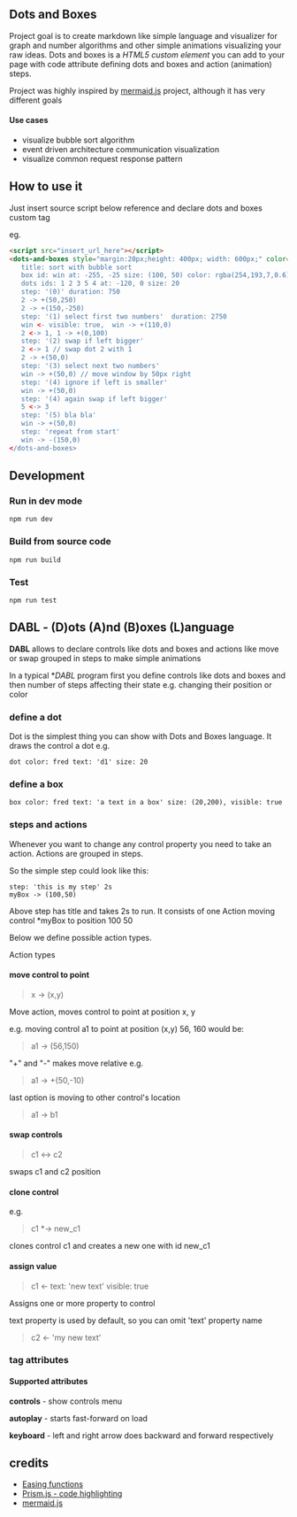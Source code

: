 ## Dots and Boxes

Project goal is to create markdown like simple language and visualizer for graph and number algorithms 
and other simple animations visualizing your raw ideas. Dots and boxes is a *HTML5 custom element* you can add to your page with code 
attribute defining dots and boxes and action (animation) steps.

Project was highly inspired by [mermaid.js](https://mermaid.js.org/) project, although it has very different goals

#### Use cases
- visualize bubble sort algorithm
- event driven architecture communication visualization
- visualize common request response pattern 

## How to use it

Just insert source script below reference and declare dots and boxes custom tag 

eg.

```html
<script src="insert_url_here"></script>
<dots-and-boxes style="margin:20px;height: 400px; width: 600px;" color="white" code="
   title: sort with bubble sort
   box id: win at: -255, -25 size: (100, 50) color: rgba(254,193,7,0.6) visible: false
   dots ids: 1 2 3 5 4 at: -120, 0 size: 20
   step: '(0)' duration: 750
   2 -> +(50,250)
   2 -> +(150,-250)
   step: '(1) select first two numbers'  duration: 2750
   win <- visible: true,  win -> +(110,0)
   2 <-> 1, 1 -> +(0,100)
   step: '(2) swap if left bigger'
   2 <-> 1 // swap dot 2 with 1
   2 -> +(50,0)
   step: '(3) select next two numbers'
   win -> +(50,0) // move window by 50px right
   step: '(4) ignore if left is smaller'
   win -> +(50,0)
   step: '(4) again swap if left bigger'
   5 <-> 3
   step: '(5) bla bla'
   win -> +(50,0)
   step: 'repeat from start'
   win -> -(150,0)
</dots-and-boxes>
```

## Development

### Run in dev mode

```shell
npm run dev
```

### Build from source code

```shell
npm run build
```

### Test

```shell
npm run test
```

## DABL - (D)ots (A)nd (B)oxes (L)anguage

**DABL** allows to declare controls like dots and boxes
and actions like move or swap grouped in steps to make simple animations

In a typical **DABL* program first you define controls like dots and boxes 
and then number of steps affecting their state e.g. changing their position or color

### define a dot

Dot is the simplest thing you can show with Dots and Boxes language. 
It draws the control a dot
e.g.

```dabl
dot color: fred text: 'd1' size: 20
```
### define a box

```dabl
box color: fred text: 'a text in a box' size: (20,200), visible: true
```
### steps and actions

Whenever you want to change any control property you need to take an action. Actions are grouped in steps.

So the simple step could look like this:

```text
step: 'this is my step' 2s
myBox -> (100,50)
```
Above step has title and takes 2s to run. It consists of one Action moving control *myBox to position 100 50

Below we define possible action types.

Action types

#### move control to point 

> x -> (x,y)

Move action, moves control to point at position x, y

e.g. moving control a1 to point at position (x,y) 56, 160 would be:

> a1 -> (56,150)

"+" and "-" makes move relative e.g.

> a1 -> +(50,-10)

last option is moving to other control's location

> a1 -> b1

 
#### swap controls

> c1 <-> c2

swaps c1 and c2 position 

#### clone control
e.g.
> c1 *-> new_c1

clones control c1 and creates a new one with id new_c1

#### assign value

> c1 <- text: 'new text' visible: true

Assigns one or more property to control

text property is used by default, so you can omit 'text' property name 
> c2 <- 'my new text'

### <dots-and-boxes> tag attributes

#### Supported attributes

**controls**  - show controls menu

**autoplay** - starts fast-forward on load

**keyboard** - left and right arrow does backward and forward respectively

## credits

- [Easing functions](https://gizma.com/easing/)
- [Prism.js - code highlighting](https://prismjs.com/)
- [mermaid.js](https://mermaid.js.org/) 